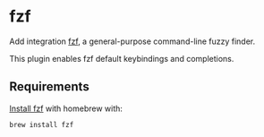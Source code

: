 # fzf

Add integration [fzf](https://github.com/junegunn/fzf), a general-purpose command-line fuzzy finder.

This plugin enables fzf default keybindings and completions.

## Requirements

[Install fzf](https://github.com/junegunn/fzf#using-homebrew) with homebrew with:

```sh
brew install fzf
```